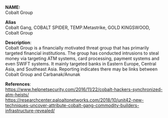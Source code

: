 **NAME:**  
Cobalt Group  
  
**Alias**  
Cobalt Gang, COBALT SPIDER, TEMP.Metastrike, GOLD KINGSWOOD, Cobalt Group  
 
**Description**:   
Cobalt Group is a financially motivated threat group that has primarily targeted financial institutions. The group has conducted intrusions to steal money via targeting ATM systems, card processing, payment systems and even SWIFT systems. It mainly targeted banks in Eastern Europe, Central Asia, and Southeast Asia. Reporting indicates there may be links between Cobalt Group and Carbanak/Anunak
  
**References**:  
https://www.helpnetsecurity.com/2016/11/22/cobalt-hackers-synchronized-atm-heists/  
https://researchcenter.paloaltonetworks.com/2018/10/unit42-new-techniques-uncover-attribute-cobalt-gang-commodity-builders-infrastructure-revealed/  
